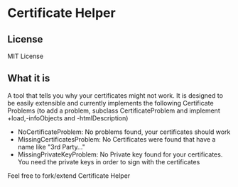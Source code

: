 # Certificate Helper
## License
MIT License
## What it is
A tool that tells you why your certificates might not work.
It is designed to be easily extensible and currently implements the following Certificate Problems (to add a problem, 
subclass CertificateProblem and implement +load,-infoObjects and -htmlDescription)

- NoCertificateProblem: No problems found, your certificates should work
- MissingCertificatesProblem: No Certificates were found that have a name like "3rd Party…"
- MissingPrivateKeyProblem: No Private key found for your certificates. You need the private keys in order to sign with the certificates

Feel free to fork/extend Certificate Helper